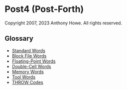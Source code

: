 Post4 (Post-Forth)
==================

Copyright 2007, 2023 Anthony Howe.  All rights reserved.


Glossary
--------

* [Standard Words](standard.md)
* [Block File Words](block.md)
* [Floating-Point Words](float.md)
* [Double-Cell Words](double.md)
* [Memory Words](memory.md)
* [Tool Words](tools.md)
* [THROW Codes](throw_codes.md)
